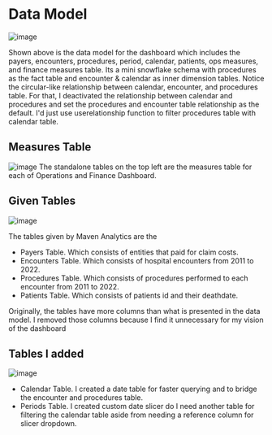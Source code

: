 # Data Model
![image](https://github.com/user-attachments/assets/49df3e90-b72b-4d81-a4c0-bf38bd429bee)

Shown above is the data model for the dashboard which includes the payers, encounters, procedures, period, calendar, patients, ops measures, and finance measures table. Its a mini snowflake schema with procedures as the fact table and encounter & calendar as inner dimension tables. Notice the circular-like relationship between calendar, encounter, and procedures table. For that, I deactivated the relationship between calendar and procedures and set the procedures and encounter table relationship as the default. I'd just use userelationship function to filter procedures table with calendar table.

## Measures Table
![image](https://github.com/user-attachments/assets/76749267-20f2-47a9-a675-f513821ee473)
The standalone tables on the top left are the measures table for each of Operations and Finance Dashboard.

## Given Tables
![image](https://github.com/user-attachments/assets/0e743ec4-60b2-4cc2-8e83-26b14173a2e3)

The tables given by Maven Analytics are the
- Payers Table. Which consists of entities that paid for claim costs.
- Encounters Table. Which consists of hospital encounters from 2011 to 2022.
- Procedures Table. Which consists of procedures performed to each encounter from 2011 to 2022.
- Patients Table. Which consists of patients id and their deathdate.

Originally, the tables have more columns than what is presented in the data model. I removed those columns because I find it unnecessary for my vision of the dashboard

## Tables I added
![image](https://github.com/user-attachments/assets/7ec59711-a15b-4ad7-8a21-6649e8372bdb)

- Calendar Table. I created a date table for faster querying and to bridge the encounter and procedures table.
- Periods Table. I created custom date slicer do I need another table for filtering the calendar table aside from needing a reference column for slicer dropdown. 
